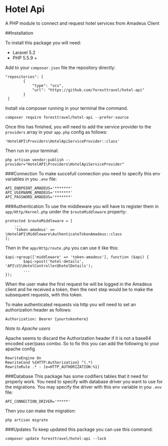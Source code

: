 # Hotel Api
A PHP module to connect and request hotel services from Amadeus Client

##Installation

To install this package you will need:

* Laravel 5.2
* PHP 5.5.9 +
 
Add to your ```composer.json``` file the repository directly:

```
"repositories": [
        {
            "type": "vcs",
            "url": "https://github.com/foresttravel/hotel-api"
        }
 ]
```

Install via composer running in your terminal the command.

```
composer require foresttravel/hotel-api --prefer-source
```

Once this has finished, you will need to add the service provider to the ```providers``` array in your ```app.php``` config as follows:


``` 'HotelAPI\Providers\HotelApiServiceProvider::class' ```


Then run in your terminal:

``` php artisan vendor:publish --provider="HotelAPI\Providers\HotelApiServiceProvider" ```

###Connection
To make succefull connection you need to specify this env variables in you ```.env``` file: 

```
API_ENDPOINT_AMADEUS='*******'
API_USERNAME_AMADEUS='*******'
API_PASSWORD_AMADEUS='*******'
```

###Authentication
To use the middleware you will have to register them in ``` app/Http/Kernel.php ``` under the ``` $routeMiddleware ``` property:

``` 
protected $routeMiddleware = [
    ...
    'token-amadeus' => \HotelAPI\Middleware\AuthenticateTokenAmadeus::class
]; 

```
Then in the ``` app/Http/route.php ``` you can use it like this:

``` 
$api->group(['middleware' => 'token-amadeus'], function ($api) {
        $api->post('hotel-details', 'API\V1\HotelController@hotelDetails');
        ...
});
``` 

When the user make the first request he will be logged in the Amadeus client and he received a token, then the next step would be to make the subsequent requests, with this token.

To make authenticated requests via http you will need to set an authorization header as follows:

```
Authorization: Bearer {yourtokenhere}
```

*Note to Apache users*

Apache seems to discard the Authorization header if it is not a base64 encoded user/pass combo. So to fix this you can add the following to your apache config

```
RewriteEngine On
RewriteCond %{HTTP:Authorization} ^(.*)
RewriteRule .* - [e=HTTP_AUTHORIZATION:%1]
```

###Database
This package has some codifiers tables that it need for properly work. You need to specify with database driver you want to use for the migrations. You may specify the driver with this env variable in you ```.env``` file:

```
API_CONNECTION_DRIVER='*****'
```
Then you can make the migration:

```
php artisan migrate 
```

###Updates
To keep updated this package you can use this command:

```
composer update foresttravel/hotel-api --lock
```
